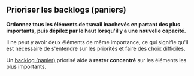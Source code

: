 ## Prioriser les backlogs (paniers)

**Ordonnez tous les éléments de travail inachevés en partant des plus importants, puis dépilez par le haut lorsqu'il y a une nouvelle capacité.**

Il ne peut y avoir deux éléments de même importance, ce qui signifie qu'il est nécessaire de s'entendre sur les priorités et faire des choix difficiles.

Un [backlog (panier)](glossary:backlog) priorisé aide à **rester concentré** sur les éléments les plus importants.